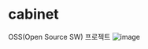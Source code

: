 # cabinet
OSS(Open Source SW) 프로젝트
![image](https://github.com/rlawjd10/udp_socket/assets/108384971/78984f56-f897-4ba5-ae16-8966e08ef09d)

